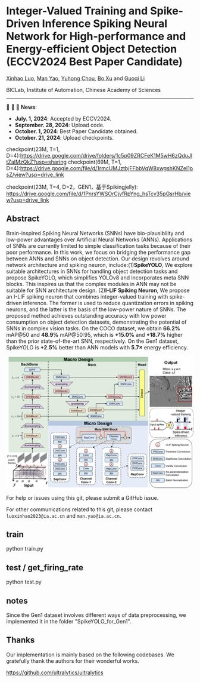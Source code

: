 # Integer-Valued Training and Spike-Driven Inference Spiking Neural Network for High-performance and Energy-efficient Object Detection (ECCV2024 Best Paper Candidate)

[Xinhao Luo](), [Man Yao](https://scholar.google.com/citations?user=eE4vvp0AAAAJ), [Yuhong Chou](https://scholar.google.com.hk/citations?hl=zh-CN&user=8CpWM4cAAAAJ), [Bo Xu]() and [Guoqi Li](https://scholar.google.com/citations?user=qCfE--MAAAAJ&)

BICLab, Institute of Automation, Chinese Academy of Sciences

---

:rocket:  :rocket:  :rocket: **News**:

- **July. 1, 2024**: Accepted by ECCV2024.
- **September. 28, 2024**: Upload code.
- **October. 1, 2024**: Best Paper Candidate obtained.
- **October. 21, 2024**: Upload checkpoints.

checkpoint(23M, T=1, D=4):https://drive.google.com/drive/folders/1c5p09ZRCFeK1M5wH6zQduJltZalMzQkZ?usp=sharing
checkpoint(69M, T=1, D=4):https://drive.google.com/file/d/1rmcUMJztbjFFbbVqW8xwgshKNZel1psZ/view?usp=drive_link

checkpoint(23M, T=4, D=2，GEN1，基于Spikingjelly):
https://drive.google.com/file/d/1PnrsYWSOrCjvfRpYng_hsTcv35pGsrHb/view?usp=drive_link


## Abstract

Brain-inspired Spiking Neural Networks (SNNs) have bio-plausibility and low-power advantages over Artificial Neural Networks (ANNs). Applications of SNNs are currently limited to simple classification tasks because of their poor performance. In this work, we focus on bridging the performance gap between ANNs and SNNs on object detection. Our design revolves around network architecture and spiking neuron, include:(1)**SpikeYOLO**, We explore suitable architectures in SNNs for handling object detection tasks and propose SpikeYOLO, which simplifies YOLOv8 and incorporates meta SNN blocks. This inspires us that the complex modules in ANN may not be suitable for SNN architecture design. (2)**I-LIF Spiking Neuron**, We propose an I-LIF spiking neuron that combines integer-valued training with spike-driven inference. The former is used to reduce quantization errors in spiking neurons, and the latter is the basis of the low-power nature of SNNs. The proposed method achieves outstanding accuracy with low power consumption on object detection datasets, demonstrating the potential of SNNs in complex vision tasks. On the COCO dataset, we obtain **66.2%** mAP@50 and **48.9%** mAP@50:95, which is **+15.0%** and **+18.7%** higher than the prior state-of-the-art SNN, respectively. On the Gen1 dataset, SpikeYOLO is **+2.5%** better than ANN models with **5.7×** energy efficiency.

![image](picture/figure1.jpg)



For help or issues using this git, please submit a GitHub issue.

For other communications related to this git, please contact `luoxinhao2023@ia.ac.cn` and `man.yao@ia.ac.cn`.

## train
python train.py

## test / get_firing_rate
python test.py

## notes
Since the Gen1 dataset involves different ways of data preprocessing, we implemented it in the folder "SpikeYOLO_for_Gen1".

## Thanks

Our implementation is mainly based on the following codebases. We gratefully thank the authors for their wonderful works.

https://github.com/ultralytics/ultralytics
